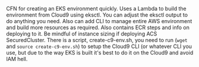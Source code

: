 CFN for creating an EKS environment quickly.
Uses a Lambda to build the environment from Cloud9 using eksctl.
You can adjust the eksctl output to do anything you need.
Also can add CLI to manage entire AWS environment and build more resources as required.
Also contains ECR steps and info on deploying to it.
Be mindful of instance sizing if deploying ACS SecuredCluster.
There is a script, create-c9-env.sh, you need to run (`wget` and `source create-c9-env.sh`) to setup the Cloud9 CLI (or whatever CLI you use, but due to the way EKS is built it's best to do it on the Cloud9 and avoid IAM hell.
